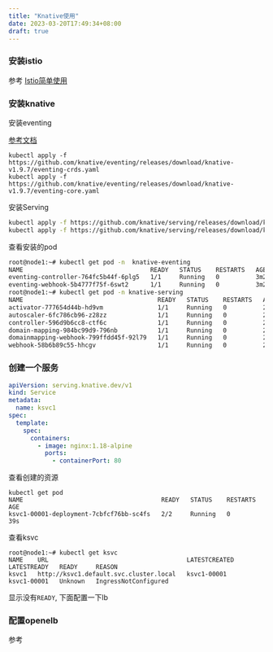 ```yaml
---
title: "Knative使用"
date: 2023-03-20T17:49:34+08:00
draft: true
---
```


### 安装istio

参考 [Istio简单使用](http://inksnw.asuscomm.com:3001/post/istio%E7%AE%80%E5%8D%95%E4%BD%BF%E7%94%A8/)

### 安装knative

安装eventing

[参考文档](https://knative.dev/docs/install/yaml-install/eventing/install-eventing-with-yaml/#verifying-image-signatures)

```
kubectl apply -f https://github.com/knative/eventing/releases/download/knative-v1.9.7/eventing-crds.yaml
kubectl apply -f https://github.com/knative/eventing/releases/download/knative-v1.9.7/eventing-core.yaml
```

安装Serving

```bash
kubectl apply -f https://github.com/knative/serving/releases/download/knative-v1.9.2/serving-crds.yaml
kubectl apply -f https://github.com/knative/serving/releases/download/knative-v1.9.2/serving-core.yaml
```

查看安装的pod

```bash
root@node1:~# kubectl get pod -n  knative-eventing
NAME                                   READY   STATUS    RESTARTS   AGE
eventing-controller-764fc5b44f-6plg5   1/1     Running   0          3m22s
eventing-webhook-5b4777f75f-6swt2      1/1     Running   0          3m22s
root@node1:~# kubectl get pod -n knative-serving
NAME                                     READY   STATUS    RESTARTS   AGE
activator-777654d44b-hd9vm               1/1     Running   0          27s
autoscaler-6fc786cb96-z28zz              1/1     Running   0          26s
controller-596d9b6cc8-ctf6c              1/1     Running   0          26s
domain-mapping-984bc99d9-796nb           1/1     Running   0          26s
domainmapping-webhook-799ffdd45f-92l79   1/1     Running   0          26s
webhook-58b6b89c55-hhcgv                 1/1     Running   0          26s
```

### 创建一个服务

```yaml
apiVersion: serving.knative.dev/v1
kind: Service
metadata:
  name: ksvc1
spec:
  template:
    spec:
      containers:
        - image: nginx:1.18-alpine
          ports:
            - containerPort: 80
```

查看创建的资源

```
kubectl get pod
NAME                                      READY   STATUS    RESTARTS   AGE
ksvc1-00001-deployment-7cbfcf76bb-sc4fs   2/2     Running   0          39s
```

查看ksvc

```
root@node1:~# kubectl get ksvc
NAME    URL                                      LATESTCREATED   LATESTREADY   READY     REASON
ksvc1   http://ksvc1.default.svc.cluster.local   ksvc1-00001     ksvc1-00001   Unknown   IngressNotConfigured
```

显示没有`READY`, 下面配置一下lb

### 配置openelb

参考
